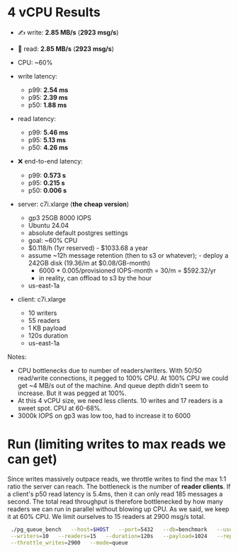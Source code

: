 # 4 vCPU Results

- ✍️ write: **2.85 MB/s** (**2923 msg/s**)
- 📖️ read: **2.85 MB/s** (**2923 msg/s**)
- CPU: ~60%
- write latency:
  - p99: **2.54 ms**
  - p95: **2.39 ms**
  - p50: **1.88 ms**
- read latency:
  - p99: **5.46 ms**
  - p95: **5.13 ms**
  - p50: **4.26 ms**
- ❌ end-to-end latency:
  - p99: **0.573 s**
  - p95: **0.215 s**
  - p50: **0.006 s**

- server: c7i.xlarge (**the cheap version**)
    - gp3 25GB 8000 IOPS
    - Ubuntu 24.04
    - absolute default postgres settings
    - goal: ~60% CPU
    - $0.118/h (1yr reserved) - $1033.68 a year
    - assume ~12h message retention (then to s3 or whatever); - deploy a 242GB disk (19.36/m at $0.08/GB-month)
      - 6000 * 0.005/provisioned IOPS-month = 30/m = $592.32/yr
      - in reality, can offload to s3 by the hour
    - us-east-1a
- client: c7i.xlarge
    - 10 writers
    - 55 readers
    - 1 KB payload
    - 120s duration
    - us-east-1a

Notes:
- CPU bottlenecks due to number of readers/writers. With 50/50 read/write connections, it pegged to 100% CPU. At 100% CPU we could get ~4 MB/s out of the machine. And queue depth didn't seem to increase. But it was pegged at 100%.
- At this 4 vCPU size, we need less clients. 10 writes and 17 readers is a sweet spot. CPU at 60-68%.
- 3000k IOPS on gp3 was low too, had to increase it to 6000

# Run (limiting writes to max reads we can get)

Since writes massively outpace reads, we throttle writes to find the max 1:1 ratio the server can reach.
The bottleneck is the number of **reader clients**. If a client's p50 read latency is 5.4ms, then it can only read 185 messages a second.
The total read throughput is therefore bottlenecked by how many readers we can run in parallel without blowing up CPU.
As we said, we keep it at 60% CPU.
We limit ourselves to 15 readers at 2900 msg/s total.
```bash
 ./pg_queue_bench   --host=$HOST   --port=5432   --db=benchmark   --user=postgres   --password=postgres  \
 --writers=10   --readers=15   --duration=120s   --payload=1024   --report=5s \
 --throttle_writes=2900   --mode=queue
```

